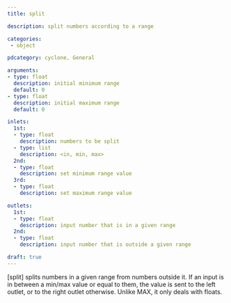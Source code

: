 ```yaml
---
title: split

description: split numbers according to a range

categories:
 - object

pdcategory: cyclone, General

arguments:
- type: float
  description: initial minimum range 
  default: 0
- type: float
  description: initial maximum range
  default: 0

inlets:
  1st:
  - type: float
    description: numbers to be split
  - type: list
    description: <in, min, max>
  2nd:
  - type: float
    description: set minimum range value
  3rd:
  - type: float
    description: set maximum range value

outlets:
  1st:
  - type: float
    description: input number that is in a given range
  2nd:
  - type: float
    description: input number that is outside a given range

draft: true
---
```


[split] splits numbers in a given range from numbers outside it. If an input is in between a min/max value or equal to them, the value is sent to the left outlet, or to the right outlet otherwise. Unlike MAX, it only deals with floats.
